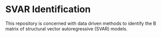 # SVAR Identification

This repository is concerned with data driven methods to identify the B matrix of structural vector autoregressive (SVAR)
models.  
